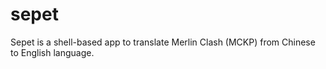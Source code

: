 # sepet
Sepet is a shell-based app to translate Merlin Clash (MCKP) from Chinese to English language.

